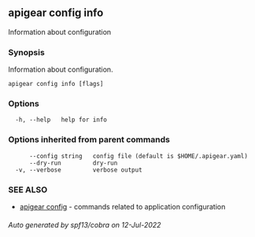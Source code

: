 ## apigear config info

Information about configuration

### Synopsis

Information about configuration.

```
apigear config info [flags]
```

### Options

```
  -h, --help   help for info
```

### Options inherited from parent commands

```
      --config string   config file (default is $HOME/.apigear.yaml)
      --dry-run         dry-run
  -v, --verbose         verbose output
```

### SEE ALSO

* [apigear config](apigear_config.md)	 - commands related to application configuration

###### Auto generated by spf13/cobra on 12-Jul-2022

